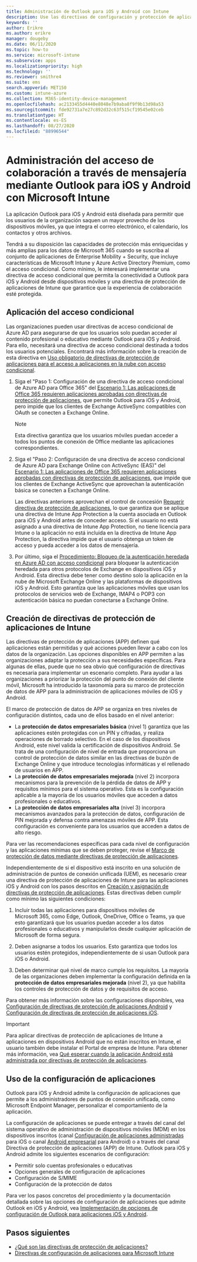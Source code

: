 ```yaml
---
title: Administración de Outlook para iOS y Android con Intune
description: Use las directivas de configuración y protección de aplicaciones de Intune con Outlook para iOS y Android a fin de garantizar que siempre se apliquen medidas de seguridad al acceder a experiencias de colaboración en equipo.
keywords: ''
author: Erikre
ms.author: erikre
manager: dougeby
ms.date: 06/11/2020
ms.topic: how-to
ms.service: microsoft-intune
ms.subservice: apps
ms.localizationpriority: high
ms.technology: ''
ms.reviewer: smithre4
ms.suite: ems
search.appverid: MET150
ms.custom: intune-azure
ms.collection: M365-identity-device-management
ms.openlocfilehash: ac2133455d4440e8048e7b9aba8f9f9b13d98a53
ms.sourcegitcommit: fde92731a7e27c892d32c63f515cf19545e02ceb
ms.translationtype: HT
ms.contentlocale: es-ES
ms.lasthandoff: 08/27/2020
ms.locfileid: "88996544"
---
```

# <a name="manage-messaging-collaboration-access-by-using-outlook-for-ios-and-android-with-microsoft-intune"></a>Administración del acceso de colaboración a través de mensajería mediante Outlook para iOS y Android con Microsoft Intune

La aplicación Outlook para iOS y Android está diseñada para permitir que los usuarios de la organización saquen un mayor provecho de los dispositivos móviles, ya que integra el correo electrónico, el calendario, los contactos y otros archivos.

Tendrá a su disposición las capacidades de protección más enriquecidas y más amplias para los datos de Microsoft 365 cuando se suscriba al conjunto de aplicaciones de Enterprise Mobility + Security, que incluye características de Microsoft Intune y Azure Active Directory Premium, como el acceso condicional. Como mínimo, le interesará implementar una directiva de acceso condicional que permita la conectividad a Outlook para iOS y Android desde dispositivos móviles y una directiva de protección de aplicaciones de Intune que garantice que la experiencia de colaboración esté protegida.

## <a name="apply-conditional-access"></a>Aplicación del acceso condicional
Las organizaciones pueden usar directivas de acceso condicional de Azure AD para asegurarse de que los usuarios solo puedan acceder al contenido profesional o educativo mediante Outlook para iOS y Android. Para ello, necesitará una directiva de acceso condicional destinada a todos los usuarios potenciales. Encontrará más información sobre la creación de esta directiva en [Uso obligatorio de directivas de protección de aplicaciones para el acceso a aplicaciones en la nube con acceso condicional](/azure/active-directory/conditional-access/app-protection-based-conditional-access).

1. Siga el "Paso 1: Configuración de una directiva de acceso condicional de Azure AD para Office 365" del [Escenario 1: Las aplicaciones de Office 365 requieren aplicaciones aprobadas con directivas de protección de aplicaciones](/azure/active-directory/conditional-access/app-protection-based-conditional-access#scenario-1-office-365-apps-require-approved-apps-with-app-protection-policies), que permite Outlook para iOS y Android, pero impide que los clientes de Exchange ActiveSync compatibles con OAuth se conecten a Exchange Online.

   > [!NOTE]
   > Esta directiva garantiza que los usuarios móviles puedan acceder a todos los puntos de conexión de Office mediante las aplicaciones correspondientes.

2. Siga el "Paso 2: Configuración de una directiva de acceso condicional de Azure AD para Exchange Online con ActiveSync (EAS)" del [Escenario 1: Las aplicaciones de Office 365 requieren aplicaciones aprobadas con directivas de protección de aplicaciones](/azure/active-directory/conditional-access/app-protection-based-conditional-access#scenario-1-office-365-apps-require-approved-apps-with-app-protection-policies), que impide que los clientes de Exchange ActiveSync que aprovechan la autenticación básica se conecten a Exchange Online.

   Las directivas anteriores aprovechan el control de concesión [Requerir directiva de protección de aplicaciones](/azure/active-directory/active-directory-conditional-access-technical-reference), lo que garantiza que se aplique una directiva de Intune App Protection a la cuenta asociada en Outlook para iOS y Android antes de conceder acceso. Si el usuario no está asignado a una directiva de Intune App Protection, no tiene licencia para Intune o la aplicación no está incluida en la directiva de Intune App Protection, la directiva impide que el usuario obtenga un token de acceso y pueda acceder a los datos de mensajería.

3. Por último, siga el [Procedimiento: Bloqueo de la autenticación heredada en Azure AD con acceso condicional](/azure/active-directory/conditional-access/block-legacy-authentication) para bloquear la autenticación heredada para otros protocolos de Exchange en dispositivos iOS y Android. Esta directiva debe tener como destino solo la aplicación en la nube de Microsoft Exchange Online y las plataformas de dispositivos iOS y Android. Esto garantiza que las aplicaciones móviles que usan los protocolos de servicios web de Exchange, IMAP4 o POP3 con autenticación básica no puedan conectarse a Exchange Online.

## <a name="create-intune-app-protection-policies"></a>Creación de directivas de protección de aplicaciones de Intune

Las directivas de protección de aplicaciones (APP) definen qué aplicaciones están permitidas y qué acciones pueden llevar a cabo con los datos de la organización. Las opciones disponibles en APP permiten a las organizaciones adaptar la protección a sus necesidades específicas. Para algunas de ellas, puede que no sea obvio qué configuración de directivas es necesaria para implementar un escenario completo. Para ayudar a las organizaciones a priorizar la protección del punto de conexión del cliente móvil, Microsoft ha introducido la taxonomía para su marco de protección de datos de APP para la administración de aplicaciones móviles de iOS y Android.

El marco de protección de datos de APP se organiza en tres niveles de configuración distintos, cada uno de ellos basado en el nivel anterior:

- La **protección de datos empresariales básica** (nivel 1) garantiza que las aplicaciones estén protegidas con un PIN y cifradas, y realiza operaciones de borrado selectivo. En el caso de los dispositivos Android, este nivel valida la certificación de dispositivos Android. Se trata de una configuración de nivel de entrada que proporciona un control de protección de datos similar en las directivas de buzón de Exchange Online y que introduce tecnologías informáticas y el rellenado de usuarios en APP.
- La **protección de datos empresariales mejorada** (nivel 2) incorpora mecanismos para la prevención de la pérdida de datos de APP y requisitos mínimos para el sistema operativo. Esta es la configuración aplicable a la mayoría de los usuarios móviles que acceden a datos profesionales o educativos.
- La **protección de datos empresariales alta** (nivel 3) incorpora mecanismos avanzados para la protección de datos, configuración de PIN mejorada y defensa contra amenazas móviles de APP. Esta configuración es conveniente para los usuarios que acceden a datos de alto riesgo.

Para ver las recomendaciones específicas para cada nivel de configuración y las aplicaciones mínimas que se deben proteger, revise el [Marco de protección de datos mediante directivas de protección de aplicaciones](app-protection-framework.md).

Independientemente de si el dispositivo está inscrito en una solución de administración de puntos de conexión unificada (UEM), es necesario crear una directiva de protección de aplicaciones de Intune para las aplicaciones iOS y Android con los pasos descritos en [Creación y asignación de directivas de protección de aplicaciones](app-protection-policies.md). Estas directivas deben cumplir como mínimo las siguientes condiciones:

1. Incluir todas las aplicaciones para dispositivos móviles de Microsoft 365, como Edge, Outlook, OneDrive, Office o Teams, ya que esto garantizará que los usuarios puedan acceder a los datos profesionales o educativos y manipularlos desde cualquier aplicación de Microsoft de forma segura.

2. Deben asignarse a todos los usuarios. Esto garantiza que todos los usuarios estén protegidos, independientemente de si usan Outlook para iOS o Android.

3. Deben determinar qué nivel de marco cumple los requisitos. La mayoría de las organizaciones deben implementar la configuración definida en la **protección de datos empresariales mejorada** (nivel 2), ya que habilita los controles de protección de datos y de requisitos de acceso.

Para obtener más información sobre las configuraciones disponibles, vea [Configuración de directivas de protección de aplicaciones Android](app-protection-policy-settings-android.md) y [Configuración de directivas de protección de aplicaciones iOS](app-protection-policy-settings-ios.md).

> [!IMPORTANT]
> Para aplicar directivas de protección de aplicaciones de Intune a aplicaciones en dispositivos Android que no están inscritos en Intune, el usuario también debe instalar el Portal de empresa de Intune. Para obtener más información, vea [Qué esperar cuando la aplicación Android está administrada por directivas de protección de aplicaciones](../fundamentals/end-user-mam-apps-android.md).

## <a name="utilize-app-configuration"></a>Uso de la configuración de aplicaciones

Outlook para iOS y Android admite la configuración de aplicaciones que permite a los administradores de puntos de conexión unificada, como Microsoft Endpoint Manager, personalizar el comportamiento de la aplicación.

La configuración de aplicaciones se puede entregar a través del canal del sistema operativo de administración de dispositivos móviles (MDM) en los dispositivos inscritos (canal [Configuración de aplicaciones administradas](https://developer.apple.com/library/content/samplecode/sc2279/Introduction/Intro.html) para iOS o canal [Android empresarial](https://developer.android.com/work/managed-configurations) para Android) o a través del canal Directiva de protección de aplicaciones (APP) de Intune. Outlook para iOS y Android admite los siguientes escenarios de configuración:

- Permitir solo cuentas profesionales o educativas
- Opciones generales de configuración de aplicaciones
- Configuración de S/MIME
- Configuración de la protección de datos

Para ver los pasos concretos del procedimiento y la documentación detallada sobre las opciones de configuración de aplicaciones que admite Outlook en iOS y Android, vea [Implementación de opciones de configuración de Outlook para aplicaciones iOS y Android](/exchange/clients-and-mobile-in-exchange-online/outlook-for-ios-and-android/outlook-for-ios-and-android-configuration-with-microsoft-intune).

## <a name="next-steps"></a>Pasos siguientes

- [¿Qué son las directivas de protección de aplicaciones?](app-protection-policy.md) 
- [Directivas de configuración de aplicaciones para Microsoft Intune](app-configuration-policies-overview.md)